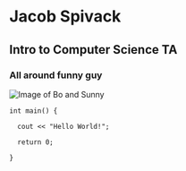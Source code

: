# Jacob Spivack
## Intro to Computer Science TA
### All around funny guy

![Image of Bo and Sunny](https://www.obamalibrary.gov/sites/default/files/styles/wide/public/P081913PS-0659%20%281%29.jpg?itok=Z5qcU2Z7)

```
int main() {

  cout << "Hello World!";
  
  return 0;

}
```

